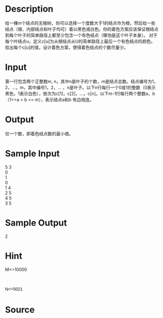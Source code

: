 
# Description

<div class="content"><p>给一棵m个结点的无根树，你可以选择一个度数大于1的结点作为根，然后给一些结点（根、内部结点和叶子均可）着以黑色或白色。你的着色方案应该保证根结点到每个叶子的简单路径上都至少包含一个有色结点（哪怕是这个叶子本身）。 对于每个叶结点u，定义c[u]为从根结点从U的简单路径上最后一个有色结点的颜色。给出每个c[u]的值，设计着色方案，使得着色结点的个数尽量少。</p></div>

# Input

<div class="content"><p>第一行包含两个正整数m, n，其中n是叶子的个数，m是结点总数。结点编号为1，2，…，m，其中编号1，2，… ，n是叶子。以下n行每行一个0或1的整数（0表示黑色，1表示白色），依次为c[1]，c[2]，…，c[n]。以下m-1行每行两个整数a，b（1&lt;=a &lt; b &lt;= m），表示结点a和b 有边相连。</p></div>

# Output

<div class="content"><p>仅一个数，即着色结点数的最小值。</p></div>

# Sample Input

<div class="content"><span class="sampledata">5 3<br/>
0<br/>
1<br/>
0<br/>
1 4<br/>
2 5<br/>
4 5<br/>
3 5<br/>
</span></div>

# Sample Output

<div class="content"><span class="sampledata">2</span></div>

# Hint

<div class="content"><p></p><p>M&lt;=10000</p><br/>
<p><span style="font-family: Helvetica, &#39;Microsoft Yahei&#39;, verdana; font-size: 14px; line-height: 23px;">N&lt;=5021</span></p><p></p></div>

# Source

<div class="content"><p><a href="problemset.php?search="></a></p></div>

